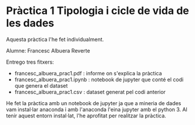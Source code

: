 # Pràctica 1 Tipologia i cicle de vida de les dades

Aquesta pràctica l'he fet individualment.

Alumne: Francesc Albuera Reverte

Entrego tres fitxers:

- francesc_albuera_prac1.pdf : informe on s'explica la pràctica 
- francesc_albuera_prac1.ipynb : notebook de jupyter que conté el codi que genera el dataset 
- francesc_albuera_prac1.csv : dataset generat pel codi anterior

He fet la pràctica amb un notebook de jupyter ja que a mineria de dades vam instal·lar anaconda i amb l'anaconda l'eina jupyter amb el python 3. Al tenir aquest entorn instal·lat, l'he aprofitat per realitzar la pràctica.
